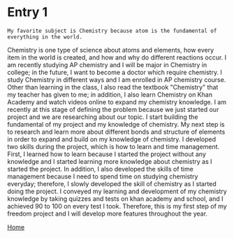 # Entry 1
    
    My favorite subject is Chemistry because atom is the fundamental of everything in the world. 
Chemistry is one type of science about atoms and elements, how every item in the world is created, and how and why do different reactions occur. I am recently studying AP chemistry and I will be major in Chemistry in college; in the future, I want to become a doctor which require chemistry. I study Chemistry in different ways and I am enrolled in AP chemistry course. Other than learning in the class, I also read the textbook "Chemistry" that my teacher has given to me; in addition, I also learn Chemistry on Khan Academy and watch videos online to expand my chemistry knowledge. I am recently at this stage of defining the problem because we just started our project and we are researching about our topic. I start building the fundamental of my project and my knowledge of chemistry. My next step is to research and learn more about different bonds and structure of elements in order to expand and build on my knowledge of chemistry. I developed two skills during the project, which is how to learn and time management. First, I learned how to learn because I started the project without any knowledge and I started learning more knowledge about chemistry as I started the project. In addition, I also developed the skills of time management because I need to spend time on studying chemistry everyday; therefore, I slowly developed the skill of chemistry as I started doing the project. I conveyed my learning and development of my chemistry knowledge by taking quizzes and tests on khan academy and school, and I achieved 90 to 100 on every test I took. Therefore, this is my first step of my freedom project and I will develop more features throughout the year.


[Home](../README.md)
